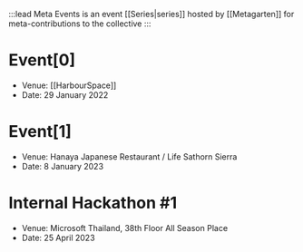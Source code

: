 :::lead
Meta Events is an event [[Series|series]] hosted by [[Metagarten]] for meta-contributions to the collective
:::

# Event[0]
- Venue: [[HarbourSpace]]
- Date: 29 January 2022

# Event[1]
- Venue: Hanaya Japanese Restaurant / Life Sathorn Sierra
- Date: 8 January 2023

# Internal Hackathon #1
- Venue: Microsoft Thailand, 38th Floor All Season Place
- Date: 25 April 2023